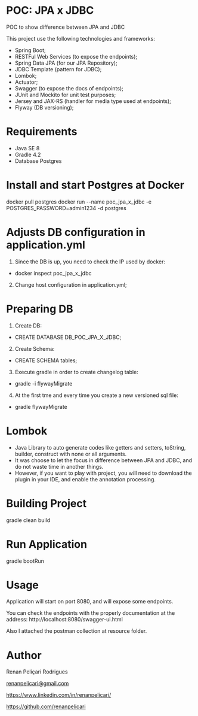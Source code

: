 # POC: JPA x JDBC
POC to show difference between JPA and JDBC

This project use the following technologies and frameworks:
* Spring Boot;
* RESTFul Web Services (to expose the endpoints);
* Spring Data JPA (for our JPA Repository);
* JDBC Template (pattern for JDBC);
* Lombok;
* Actuator;
* Swagger (to expose the docs of endpoints);
* JUnit and Mockito for unit test purposes;
* Jersey and JAX-RS (handler for media type used at endpoints);
* Flyway (DB versioning);

# Requirements
* Java SE 8
* Gradle 4.2
* Database Postgres

# Install and start Postgres at Docker
docker pull postgres
docker run --name poc_jpa_x_jdbc -e POSTGRES_PASSWORD=admin1234 -d postgres

# Adjusts DB configuration in application.yml
1. Since the DB is up, you need to check the IP used by docker:
* docker inspect poc_jpa_x_jdbc

2. Change host configuration in application.yml;

# Preparing DB
1. Create DB: 
* CREATE DATABASE DB_POC_JPA_X_JDBC;

2. Create Schema:
* CREATE SCHEMA tables;

3. Execute gradle in order to create changelog table:
* gradle -i flywayMigrate

4. At the first tme and every time you create a new versioned sql file:
* gradle flywayMigrate

# Lombok
* Java Library to auto generate codes like getters and setters, toString, builder, construct with none or all arguments.
* It was choose to let the focus in difference between JPA and JDBC, and do not waste time in another things.
* However, if you want to play with project, you will need to download the plugin in your IDE, and enable the annotation processing.

# Building Project
gradle clean build

# Run Application
gradle bootRun

# Usage
Application will start on port 8080, and will expose some endpoints.

You can check the endpoints with the properly documentation at the address:
http://localhost:8080/swagger-ui.html

Also I attached the postman collection at resource folder.

# Author
Renan Peliçari Rodrigues

renanpelicari@gmail.com

https://www.linkedin.com/in/renanpelicari/

https://github.com/renanpelicari

